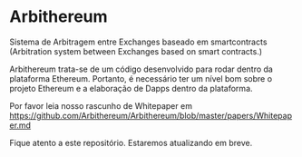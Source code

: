 # Arbithereum
Sistema de Arbitragem entre Exchanges baseado em smartcontracts (Arbitration system between Exchanges based on smart contracts.)

Arbithereum trata-se de um código desenvolvido para rodar dentro da plataforma Ethereum. Portanto, é necessário ter um nível bom sobre o projeto Ethereum e a elaboração de Dapps dentro da plataforma.

Por favor leia nosso rascunho de Whitepaper em https://github.com/Arbithereum/Arbithereum/blob/master/papers/Whitepaper.md

Fique atento a este repositório. Estaremos atualizando em breve.
